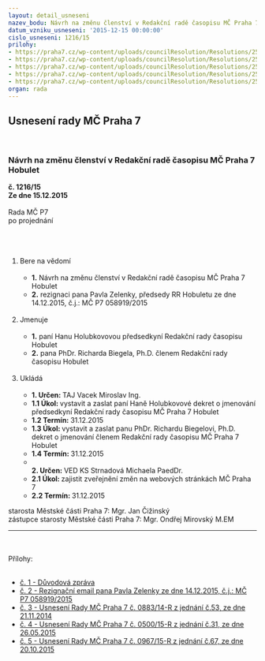 ```yaml
---
layout: detail_usneseni
nazev_bodu: Návrh na změnu členství v Redakční radě časopisu MČ Praha 7 Hobulet
datum_vzniku_usneseni: '2015-12-15 00:00:00'
cislo_usneseni: 1216/15
prilohy:
- https://praha7.cz/wp-content/uploads/councilResolution/Resolutions/25633/1216_15_pril1.doc
- https://praha7.cz/wp-content/uploads/councilResolution/Resolutions/25633/81-15-email_rezignace_zelenka_14.12.2015_priloha_c._2.pdf
- https://praha7.cz/wp-content/uploads/councilResolution/Resolutions/25633/81-15-usnesen%c3%ad_rm%c4%8d_p7_%c4%8d.0883_14-r_z_%c4%8d._53_ze_dne_21.11.2014_-rr_hobuletu.doc
- https://praha7.cz/wp-content/uploads/councilResolution/Resolutions/25633/81-15-usnesen%c3%ad_rm%c4%8d_p7_%c4%8d._0500_15-r_z_%c4%8d._31,_ze_dne_26.05.2015_-_rr_nov%c3%ad_%c4%8dlenov%c3%a9.doc
- https://praha7.cz/wp-content/uploads/councilResolution/Resolutions/25633/81-15-usneseni_rmc_p7_0967_67_20.10.2015_rr_bartovsky.doc
organ: rada
---
```

<div id="ucUsn_pList" class="usn">
	<span><h2>Usnesení rady MČ Praha 7 </h2>
<br></span><div class="standBody">
<span><h3>Návrh na změnu členství v Redakční radě časopisu MČ Praha 7 Hobulet</h3></span><div class="center">
		<strong>č. 1216/15</strong><br>
	</div>
<div class="center">
		<strong>Ze dne 15.12.2015</strong><br><br>
	</div>Rada MČ P7<br>po projednání<br><br><br><ol>
<br><li>Bere na vědomí<br><ul>
<br><li>
<strong>1.</strong> Návrh na změnu členství v Redakční radě časopisu MČ Praha 7 Hobulet<br>
</li>
<li>
<strong>2.</strong> rezignaci pana Pavla Zelenky, předsedy RR Hobuletu ze dne 14.12.2015, č.j.: MČ P7 058919/2015</li>
</ul>
<br>
</li>
<li>Jmenuje<br><ul>
<br><li>
<strong>1.</strong> paní Hanu Holubkovovou předsedkyní Redakční rady časopisu Hobulet<br>
</li>
<li>
<strong>2.</strong> pana PhDr. Richarda Biegela, Ph.D. členem Redakční rady časopisu Hobulet </li>
</ul>
<br>
</li>
<li>Ukládá<br><ul>
<br><li>
<strong>1. Určen: </strong>TAJ Vacek Miroslav Ing.<br>
</li>
<li>
<strong>1.1 Úkol: </strong>vystavit a zaslat paní Haně Holubkovové dekret o jmenování předsedkyní Redakční rady časopisu MČ Praha 7 Hobulet <br>
</li>
<li>
<strong>1.2 Termín: </strong>31.12.2015<br>
</li>
<li>
<strong>1.3 Úkol: </strong>vystavit a zaslat panu PhDr. Richardu Biegelovi, Ph.D. dekret o jmenování členem Redakční rady časopisu MČ Praha 7 Hobulet <br>
</li>
<li>
<strong>1.4 Termín: </strong>31.12.2015<br>
</li>
<li>
<strong><br>2. Určen: </strong>VED KS Strnadová Michaela PaedDr.<br>
</li>
<li>
<strong>2.1 Úkol: </strong>zajistit zveřejnění změn na webových stránkách MČ Praha 7 <br>
</li>
<li>
<strong>2.2 Termín: </strong>31.12.2015</li>
</ul>
</li>
</ol>starosta Městské části Praha 7: Mgr. Jan Čižinský<br>zástupce starosty Městské části Praha 7: Mgr. Ondřej Mirovský M.EM <br><hr>
<br><br>Přílohy: <br><ul>
<br><li>
<a href="/zdroj.aspx?typ=4&amp;Id=69149&amp;sh=-1933180715" target="_blank" title="Odkaz na soubor - 24 kB - nové okno">č. 1 - Důvodová zpráva</a><br>
</li>
<li>
<a href="/zdroj.aspx?typ=4&amp;id=69131&amp;sh=-1959142475" target="_blank" title="Odkaz na soubor - 97 kB - nové okno">č. 2 - Rezignační email pana Pavla Zelenky ze dne 14.12.2015, č.j.: MČ P7 058919/2015 </a><br>
</li>
<li>
<a href="/zdroj.aspx?typ=4&amp;id=69132&amp;sh=-1959036971" target="_blank" title="Odkaz na soubor - 32 kB - nové okno">č. 3 - Usnesení Rady MČ Praha 7 č. 0883/14-R z jednání č.53, ze dne 21.11.2014 </a><br>
</li>
<li>
<a href="/zdroj.aspx?typ=4&amp;id=69133&amp;sh=-1959078923" target="_blank" title="Odkaz na soubor - 30 kB - nové okno">č. 4 - Usnesení Rady MČ Praha 7 č. 0500/15-R z jednání č.31, ze dne 26.05.2015</a> <br>
</li>
<li><a href="/zdroj.aspx?typ=4&amp;id=69134&amp;sh=-1959236075" target="_blank" title="Odkaz na soubor - 30,5 kB - nové okno">č. 5 - Usnesení Rady MČ Praha 7 č. 0967/15-R z jednání č.67, ze dne 20.10.2015 </a></li>
</ul>
</div>
</div>